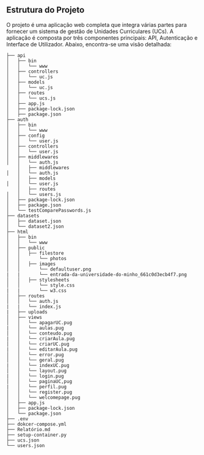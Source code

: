 ## Estrutura do Projeto

O projeto é uma aplicação web completa que integra várias partes para fornecer um sistema de gestão de Unidades Curriculares (UCs). A aplicação é composta por três componentes principais: API, Autenticação e Interface de Utilizador. Abaixo, encontra-se uma visão detalhada:

    ├── api
    │   ├── bin
    │   │   └── www
    │   ├── controllers
    │   │   └── uc.js
    │   ├── models
    │   │   └── uc.js
    │   ├── routes
    │   │   └── ucs.js
    │   ├── app.js
    │   ├── package-lock.json
    │   ├── package.json
    ├── auth
    │   ├── bin
    │   │   └── www
    │   ├── config
    │   │   └── user.js
    │   ├── controllers
    │   │   └── user.js
    │   ├── middlewares
    │   │   └── auth.js
        │   ├── middlewares
    │   │   └── auth.js
        │   ├── models
    │   │   └── user.js
        │   ├── routes
    │   │   └── users.js
    │   ├── package-lock.json
    │   ├── package.json
    │   └── testComparePasswords.js
    ├── datasets
    │   ├── dataset.json
    │   └── dataset2.json
    ├── html
    │   ├── bin
    │   │   └── www
    │   ├── public
    │   │   ├── filestore
    │   │       └── photos
    │   │   ├── images
    │   │       └── defaultuser.png
    |   |       └── entrada-da-universidade-do-minho_661c0d3ecb4f7.png
    │   │   ├── stylesheets
    │   │       └── style.css
    |   |       └── w3.css
    │   ├── routes
    │   │   └── auth.js
    |   |   └── index.js
    |   ├── uploads
    │   ├── views
    │   │   └── apagarUC.pug
    |   │   └── aulas.pug
    │   │   └── conteudo.pug
    |   │   └── criarAula.pug
    │   │   └── criarUC.pug
    |   │   └── editarAula.pug
    │   │   └── error.pug
    │   │   └── geral.pug
    |   │   └── indexUC.pug
    │   │   └── layout.pug
    |   │   └── login.pug
    │   │   └── paginaUC,pug
    |   │   └── perfil.pug
    │   │   └── register.pug
    │   │   └── welcomepage.pug     
    │   ├── app.js
    │   ├── package-lock.json
    │   └── package.json
    ├── .env
    ├── dokcer-compose.yml
    ├── Relatório.md
    ├── setup-container.py
    ├── ucs.json
    └── users.json
    
